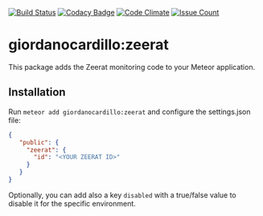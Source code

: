 [![Build Status](https://travis-ci.org/giordanocardillo/meteor-zeerat.svg?branch=master)](https://travis-ci.org/giordanocardillo/meteor-zeerat) 
[![Codacy Badge](https://api.codacy.com/project/badge/Grade/7c8014e353e14572b832db6c4afb81dd)](https://www.codacy.com/app/giordanocardillo/meteor-zeerat?utm_source=github.com&amp;utm_medium=referral&amp;utm_content=giordanocardillo/meteor-zeerat&amp;utm_campaign=Badge_Grade) 
[![Code Climate](https://codeclimate.com/github/giordanocardillo/meteor-zeerat/badges/gpa.svg)](https://codeclimate.com/github/giordanocardillo/meteor-zeerat) 
[![Issue Count](https://codeclimate.com/github/giordanocardillo/meteor-zeerat/badges/issue_count.svg)](https://codeclimate.com/github/giordanocardillo/meteor-zeerat)

# giordanocardillo:zeerat

This package adds the Zeerat monitoring code to your Meteor application.

## Installation

Run `meteor add giordanocardillo:zeerat` and configure the settings.json file:

```json
{
   "public": {
     "zeerat": {
       "id": "<YOUR ZEERAT ID>"
     }
   }
}
```

Optionally, you can add also a key `disabled` with a true/false value to disable it for the specific environment.